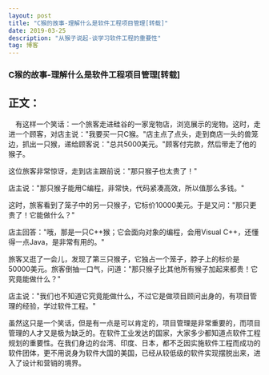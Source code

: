 ```yaml
---
layout: post
title: "C猴的故事-理解什么是软件工程项目管理[转载]"
date: 2019-03-25 
description: "从猴子说起-谈学习软件工程的重要性"
tag: 博客 
---   
```

### C猴的故事-理解什么是软件工程项目管理[转载]

## 正文：
　有这样一个笑话：一个旅客走进硅谷的一家宠物店，浏览展示的宠物。这时，走进一个顾客，对店主说："我要买一只C猴。"店主点了点头，走到商店一头的兽笼边，抓出一只猴，递给顾客说："总共5000美元。"顾客付完款，然后带走了他的猴子。

这位旅客非常惊讶，走到店主跟前说："那只猴子也太贵了！"

店主说："那只猴子能用C编程，非常快，代码紧凑高效，所以值那么多钱。"

这时，旅客看到了笼子中的另一只猴子，它标价10000美元。于是又问："那只更贵了！它能做什么？"

店主回答："哦，那是一只C++猴；它会面向对象的编程，会用Visual C++，还懂得一点Java，是非常有用的。"

旅客又逛了一会儿，发现了第三只猴子，它独占一个笼子，脖子上的标价是50000美元。旅客倒抽一口气，问道："那只猴子比其他所有猴子加起来都贵！它究竟能做什么？"

店主说："我们也不知道它究竟能做什么，不过它是做项目顾问出身的，有项目管理的经验，学过软件工程。"

虽然这只是一个笑话，但是有一点是可以肯定的，项目管理是非常重要的，而项目管理的人才又是极为缺乏的。在软件工业发达的国家，大家多少都知道点软件工程规划的重要性。在我们身边的台湾、印度、日本，都不乏因实施软件工程而成功的软件团体，更不用说身为软件大国的美国，已经从较低级的软件实现摆脱出来，进入了设计和营销的境界。
  
